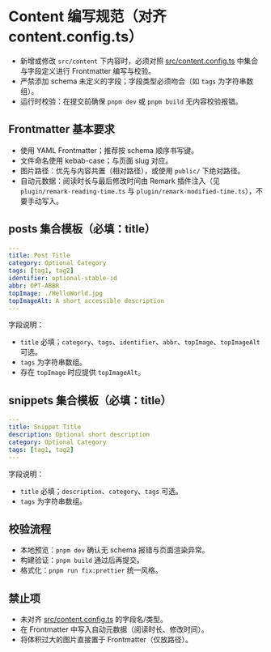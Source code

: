 # Content 编写规范（对齐 content.config.ts）

- 新增或修改 `src/content` 下内容时，必须对照 [src/content.config.ts](mdc:src/content.config.ts) 中集合与字段定义进行 Frontmatter 编写与校验。
- 严禁添加 schema 未定义的字段；字段类型必须吻合（如 `tags` 为字符串数组）。
- 运行时校验：在提交前确保 `pnpm dev` 或 `pnpm build` 无内容校验报错。

## Frontmatter 基本要求
- 使用 YAML Frontmatter；推荐按 schema 顺序书写键。
- 文件命名使用 kebab-case；与页面 slug 对应。
- 图片路径：优先与内容共置（相对路径），或使用 `public/` 下绝对路径。
- 自动元数据：阅读时长与最后修改时间由 Remark 插件注入（见 `plugin/remark-reading-time.ts` 与 `plugin/remark-modified-time.ts`），不要手动写入。

## posts 集合模板（必填：title）
```yaml
---
title: Post Title
category: Optional Category
tags: [tag1, tag2]
identifier: optional-stable-id
abbr: OPT-ABBR
topImage: ./HelloWorld.jpg
topImageAlt: A short accessible description
---
```

字段说明：
- `title` 必填；`category`、`tags`、`identifier`、`abbr`、`topImage`、`topImageAlt` 可选。
- `tags` 为字符串数组。
- 存在 `topImage` 时应提供 `topImageAlt`。

## snippets 集合模板（必填：title）
```yaml
---
title: Snippet Title
description: Optional short description
category: Optional Category
tags: [tag1, tag2]
---
```

字段说明：
- `title` 必填；`description`、`category`、`tags` 可选。
- `tags` 为字符串数组。

## 校验流程
- 本地预览：`pnpm dev` 确认无 schema 报错与页面渲染异常。
- 构建验证：`pnpm build` 通过后再提交。
- 格式化：`pnpm run fix:prettier` 统一风格。

## 禁止项
- 未对齐 [src/content.config.ts](mdc:src/content.config.ts) 的字段名/类型。
- 在 Frontmatter 中写入自动元数据（阅读时长、修改时间）。
- 将体积过大的图片直接置于 Frontmatter（仅放路径）。